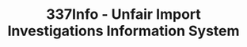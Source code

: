 ---
layout: default
bigquery: https://console.cloud.google.com/bigquery?p=patents-public-data&d=usitc_investigations&page=dataset&project=sheets-management-319211
citation: US International Trade Commission 337Info Unfair Import Investigations Information
  System
contributors: US International Trade Comission
cost: None
description: US International Trade Commission 337Info Unfair Import Investigations
  Information System contains data on investigations done under Section 337. Section
  337 declares the infringement of certain statutory intellectual property rights
  and other forms of unfair competition in import trade to be unlawful practices.
  Most Section 337 investigations involve allegations of patent or registered trademark
  infringement.
documentation: FAQ and tutorial available on the site
last_edit: 04/05/2022, 10:26:33
location: https://pubapps2.usitc.gov/337external/
maintained_by: US International Trade Comission
schema_fields:
- currentStatus
- trademarkNumbers
- invUnfairAct
- targetDate
- ouiiParticipation
- actualEndDateEvidHear
- id
- gcAttorney
- teoIdIssueDate
- teoReliefGranted
- issueDateOtherNonFinal
- finalIdOnViolationIssue
- investigationNo
- currentActiveALJ
- htsNumbers
- title
- docketNo
- scheduledStartDateEvidHear
- patentNumber
- investigationTermDate
- startDateMarkmanHearing
- finalDetViolation
- investigationType
- lastUpdated
- scheduledEndDateEvidHear
- ouiiAttorney
- publication_number
- cafcAppeals
- reportingRequirements
- respondent
- patentNumbers
- aljAssigned
- internalRemand
- finalIdOnViolationDue
- endDateMarkmanHearing
- teoIdDueDate
- complainant
- copyrightNumbers
- dateComplaintFiled
- actualStartDateEvidHear
- markmanHearing
- dateOfPublicationFrNotice
- finalDetNoViolation
- teoProceedingInvolved
- dateCreated
shortname: unfair_import_investigations
tags:
- import
- legal
- trade
timeframe: 2008-2021 (prior to 2008 downloadable as a JSON file)
title: 337Info - Unfair Import Investigations Information System
uuid: 2721f5ec-e599-4890-9265-9706719fc71e
---